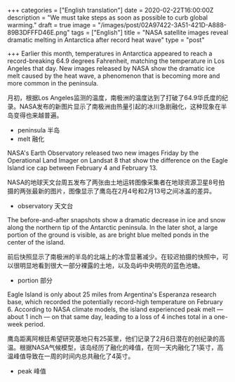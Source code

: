 +++
categories = ["English translation"]
date = 2020-02-22T16:00:00Z
description = "We must take steps as soon as possible to curb global warming."
draft = true
image = "/images/post/02A97422-3A51-421D-A888-89B3DFFFD46E.png"
tags = ["English"]
title = "NASA satellite images reveal dramatic melting in Antarctica after record heat wave"
type = "post"

+++
Earlier this month, temperatures in Antarctica appeared to reach a record-breaking 64.9 degrees Fahrenheit, matching the temperature in Los Angeles that day. New images released by NASA show the dramatic ice melt caused by the heat wave, a phenomenon that is becoming more and more common in the peninsula.

月初，根据Los Angeles监测的温度，南极洲的温度达到了打破了64.9华氏度的纪录。NASA发布的新图片显示了南极洲由热量引起的冰川急剧融化，这种现象在半岛变得也来越普遍。

* peninsula 半岛
* melt 融化

NASA's Earth Observatory released two new images Friday by the Operational Land Imager on Landsat 8 that show the difference on the Eagle Island ice cap between February 4 and February 13.

NASA的地球天文台周五发布了两张由土地运转图像采集者在地球资源卫星8号拍摄的两张最新的图片，图像显示了鹰岛在2月4号和2月13号之间冰盖的差异。

* observatory 天文台

The before-and-after snapshots show a dramatic decrease in ice and snow along the northern tip of the Antarctic peninsula. In the later shot, a large portion of the ground is visible, as are bright blue melted ponds in the center of the island.

前后快照显示了南极洲的半岛的北端上的冰雪显著减少。在较迟拍摄的快照中，可以很明显地看到很大一部分裸露的土地，以及岛屿中央明亮的蓝色池塘。

* portion 部分

Eagle Island is only about 25 miles from Argentina's Esperanza research base, which recorded the potentially record-high temperature on February 6. According to NASA climate models, the island experienced peak melt — about 1 inch — on that same day, leading to a loss of 4 inches total in a one-week period.

鹰岛距离阿根廷希望研究基地只有25英里，他们记录了2月6日潜在的创纪录的高温。根据NASA气候模型，该岛经历了融化的峰值，在同一天内融化了1英寸，高温峰值导致在一周的时间内总共融化了4英寸。

* peak 峰值